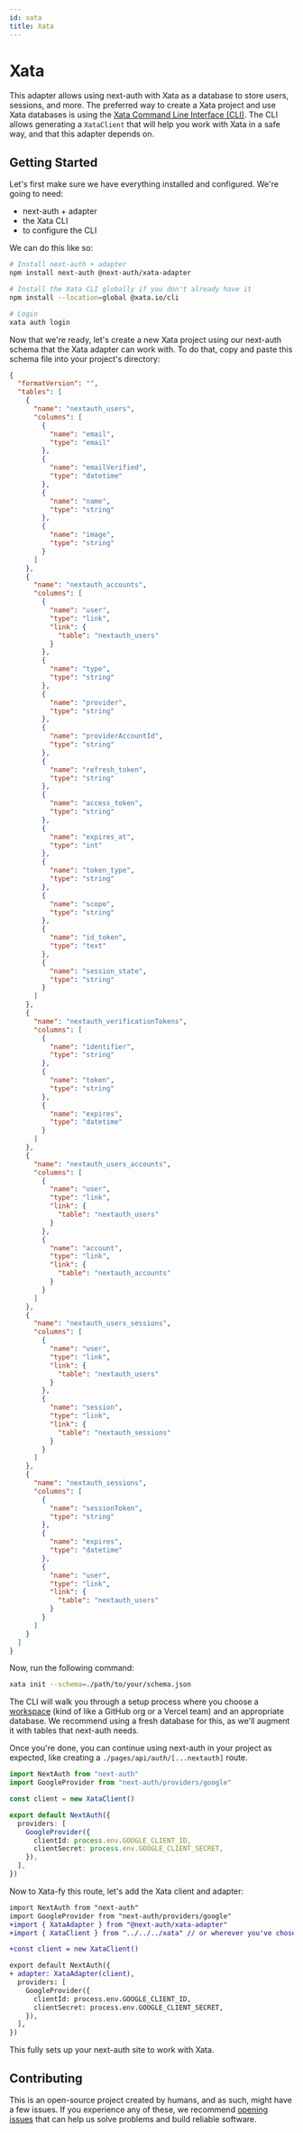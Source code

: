 ```yaml
---
id: xata
title: Xata
---
```


# Xata

This adapter allows using next-auth with Xata as a database to store users, sessions, and more. The preferred way to create a Xata project and use Xata databases is using the [Xata Command Line Interface (CLI)](https://docs.xata.io/cli/getting-started). The CLI allows generating a `XataClient` that will help you work with Xata in a safe way, and that this adapter depends on.

<!-- @todo add GIFs -->

## Getting Started

Let's first make sure we have everything installed and configured. We're going to need:

- next-auth + adapter
- the Xata CLI
- to configure the CLI

We can do this like so:

```bash npm2yarn2pnpm
# Install next-auth + adapter
npm install next-auth @next-auth/xata-adapter

# Install the Xata CLI globally if you don't already have it
npm install --location=global @xata.io/cli

# Login
xata auth login
```

Now that we're ready, let's create a new Xata project using our next-auth schema that the Xata adapter can work with. To do that, copy and paste this schema file into your project's directory:

```json title="schema.json"
{
  "formatVersion": "",
  "tables": [
    {
      "name": "nextauth_users",
      "columns": [
        {
          "name": "email",
          "type": "email"
        },
        {
          "name": "emailVerified",
          "type": "datetime"
        },
        {
          "name": "name",
          "type": "string"
        },
        {
          "name": "image",
          "type": "string"
        }
      ]
    },
    {
      "name": "nextauth_accounts",
      "columns": [
        {
          "name": "user",
          "type": "link",
          "link": {
            "table": "nextauth_users"
          }
        },
        {
          "name": "type",
          "type": "string"
        },
        {
          "name": "provider",
          "type": "string"
        },
        {
          "name": "providerAccountId",
          "type": "string"
        },
        {
          "name": "refresh_token",
          "type": "string"
        },
        {
          "name": "access_token",
          "type": "string"
        },
        {
          "name": "expires_at",
          "type": "int"
        },
        {
          "name": "token_type",
          "type": "string"
        },
        {
          "name": "scope",
          "type": "string"
        },
        {
          "name": "id_token",
          "type": "text"
        },
        {
          "name": "session_state",
          "type": "string"
        }
      ]
    },
    {
      "name": "nextauth_verificationTokens",
      "columns": [
        {
          "name": "identifier",
          "type": "string"
        },
        {
          "name": "token",
          "type": "string"
        },
        {
          "name": "expires",
          "type": "datetime"
        }
      ]
    },
    {
      "name": "nextauth_users_accounts",
      "columns": [
        {
          "name": "user",
          "type": "link",
          "link": {
            "table": "nextauth_users"
          }
        },
        {
          "name": "account",
          "type": "link",
          "link": {
            "table": "nextauth_accounts"
          }
        }
      ]
    },
    {
      "name": "nextauth_users_sessions",
      "columns": [
        {
          "name": "user",
          "type": "link",
          "link": {
            "table": "nextauth_users"
          }
        },
        {
          "name": "session",
          "type": "link",
          "link": {
            "table": "nextauth_sessions"
          }
        }
      ]
    },
    {
      "name": "nextauth_sessions",
      "columns": [
        {
          "name": "sessionToken",
          "type": "string"
        },
        {
          "name": "expires",
          "type": "datetime"
        },
        {
          "name": "user",
          "type": "link",
          "link": {
            "table": "nextauth_users"
          }
        }
      ]
    }
  ]
}
```

Now, run the following command:

```bash
xata init --schema=./path/to/your/schema.json
```

The CLI will walk you through a setup process where you choose a [workspace](https://docs.xata.io/concepts/workspaces) (kind of like a GitHub org or a Vercel team) and an appropriate database. We recommend using a fresh database for this, as we'll augment it with tables that next-auth needs.

Once you're done, you can continue using next-auth in your project as expected, like creating a `./pages/api/auth/[...nextauth]` route.

```typescript title="pages/api/auth/[...nextauth].ts"
import NextAuth from "next-auth"
import GoogleProvider from "next-auth/providers/google"

const client = new XataClient()

export default NextAuth({
  providers: [
    GoogleProvider({
      clientId: process.env.GOOGLE_CLIENT_ID,
      clientSecret: process.env.GOOGLE_CLIENT_SECRET,
    }),
  ],
})
```

Now to Xata-fy this route, let's add the Xata client and adapter:

```diff
import NextAuth from "next-auth"
import GoogleProvider from "next-auth/providers/google"
+import { XataAdapter } from "@next-auth/xata-adapter"
+import { XataClient } from "../../../xata" // or wherever you've chosen to create the client

+const client = new XataClient()

export default NextAuth({
+ adapter: XataAdapter(client),
  providers: [
    GoogleProvider({
      clientId: process.env.GOOGLE_CLIENT_ID,
      clientSecret: process.env.GOOGLE_CLIENT_SECRET,
    }),
  ],
})
```

This fully sets up your next-auth site to work with Xata.

## Contributing

This is an open-source project created by humans, and as such, might have a few issues. If you experience any of these, we recommend [opening issues](https://github.com/nextauthjs/next-auth/issues/new?assignees=&labels=triage&template=1_bug_framework.yml&title=Issue%20on%20Xata%20adapter&description=I%20experienced%20this%20issue:\n##%20Reproduction%20Steps:\n\n-) that can help us solve problems and build reliable software.
